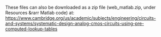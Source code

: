 These files can also be downloaded as a zip file (web_matlab.zip, under Resources &rarr Matlab code) at:  
https://www.cambridge.org/us/academic/subjects/engineering/circuits-and-systems/systematic-design-analog-cmos-circuits-using-pre-computed-lookup-tables
